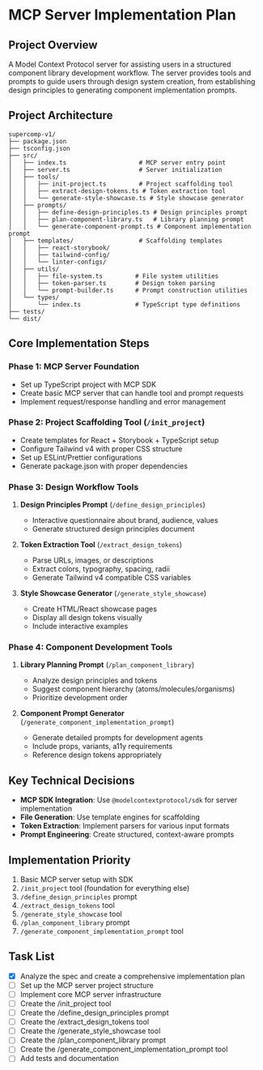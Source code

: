 # MCP Server Implementation Plan

## Project Overview
A Model Context Protocol server for assisting users in a structured component library development workflow. The server provides tools and prompts to guide users through design system creation, from establishing design principles to generating component implementation prompts.

## Project Architecture
```
supercomp-v1/
├── package.json
├── tsconfig.json
├── src/
│   ├── index.ts                    # MCP server entry point
│   ├── server.ts                   # Server initialization
│   ├── tools/
│   │   ├── init-project.ts         # Project scaffolding tool
│   │   ├── extract-design-tokens.ts # Token extraction tool
│   │   └── generate-style-showcase.ts # Style showcase generator
│   ├── prompts/
│   │   ├── define-design-principles.ts # Design principles prompt
│   │   ├── plan-component-library.ts   # Library planning prompt
│   │   └── generate-component-prompt.ts # Component implementation prompt
│   ├── templates/                  # Scaffolding templates
│   │   ├── react-storybook/
│   │   ├── tailwind-config/
│   │   └── linter-configs/
│   ├── utils/
│   │   ├── file-system.ts         # File system utilities
│   │   ├── token-parser.ts        # Design token parsing
│   │   └── prompt-builder.ts      # Prompt construction utilities
│   └── types/
│       └── index.ts               # TypeScript type definitions
├── tests/
└── dist/
```

## Core Implementation Steps

### Phase 1: MCP Server Foundation
- Set up TypeScript project with MCP SDK
- Create basic MCP server that can handle tool and prompt requests
- Implement request/response handling and error management

### Phase 2: Project Scaffolding Tool (`/init_project`)
- Create templates for React + Storybook + TypeScript setup
- Configure Tailwind v4 with proper CSS structure
- Set up ESLint/Prettier configurations
- Generate package.json with proper dependencies

### Phase 3: Design Workflow Tools
1. **Design Principles Prompt** (`/define_design_principles`)
   - Interactive questionnaire about brand, audience, values
   - Generate structured design principles document

2. **Token Extraction Tool** (`/extract_design_tokens`)
   - Parse URLs, images, or descriptions
   - Extract colors, typography, spacing, radii
   - Generate Tailwind v4 compatible CSS variables

3. **Style Showcase Generator** (`/generate_style_showcase`)
   - Create HTML/React showcase pages
   - Display all design tokens visually
   - Include interactive examples

### Phase 4: Component Development Tools
1. **Library Planning Prompt** (`/plan_component_library`)
   - Analyze design principles and tokens
   - Suggest component hierarchy (atoms/molecules/organisms)
   - Prioritize development order

2. **Component Prompt Generator** (`/generate_component_implementation_prompt`)
   - Generate detailed prompts for development agents
   - Include props, variants, a11y requirements
   - Reference design tokens appropriately

## Key Technical Decisions

- **MCP SDK Integration**: Use `@modelcontextprotocol/sdk` for server implementation
- **File Generation**: Use template engines for scaffolding
- **Token Extraction**: Implement parsers for various input formats
- **Prompt Engineering**: Create structured, context-aware prompts

## Implementation Priority
1. Basic MCP server setup with SDK
2. `/init_project` tool (foundation for everything else)
3. `/define_design_principles` prompt
4. `/extract_design_tokens` tool
5. `/generate_style_showcase` tool
6. `/plan_component_library` prompt
7. `/generate_component_implementation_prompt` tool

## Task List
- [x] Analyze the spec and create a comprehensive implementation plan
- [ ] Set up the MCP server project structure
- [ ] Implement core MCP server infrastructure
- [ ] Create the /init_project tool
- [ ] Create the /define_design_principles prompt
- [ ] Create the /extract_design_tokens tool
- [ ] Create the /generate_style_showcase tool
- [ ] Create the /plan_component_library prompt
- [ ] Create the /generate_component_implementation_prompt tool
- [ ] Add tests and documentation